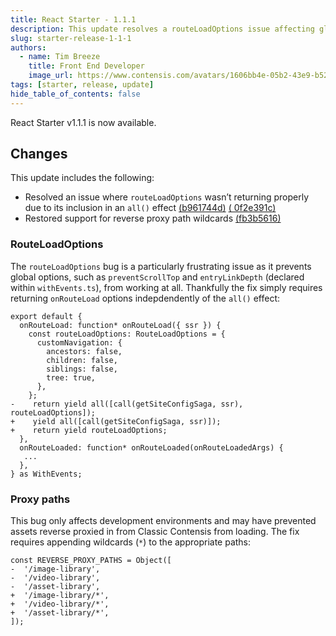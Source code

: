 ```yaml
---
title: React Starter - 1.1.1
description: This update resolves a routeLoadOptions issue affecting global options like preventScrollTop and entryLinkDepth, and restores support for reverse proxy path wildcards in development. Check out the full details and fixes.
slug: starter-release-1-1-1
authors:
  - name: Tim Breeze
    title: Front End Developer
    image_url: https://www.contensis.com/avatars/1606bb4e-05b2-43e9-b525-92b3b53038c3?h=56&w=56&fit=crop&q=90&f=webp
tags: [starter, release, update]
hide_table_of_contents: false
---
```


React Starter v1.1.1 is now available. 

## Changes

This update includes the following:

- Resolved an issue where `routeLoadOptions` wasn’t returning properly due to its inclusion in an `all()` effect [(b961744d)](https://gitlab.zengenti.com/starter-projects/react-starter/-/commit/b961744d8f3e159e5ebeab28d38a791659153a3f#890e8da1b621f9dc277815b4fcb25b3c918989d0_21_21) [(
0f2e391c)](https://gitlab.zengenti.com/starter-projects/react-starter/-/commit/0f2e391c1b70c574eec118dca8531d073a564de4)
- Restored support for reverse proxy path wildcards [(fb3b5616)](https://gitlab.zengenti.com/starter-projects/react-starter/-/commit/fb3b56164b6397b03a27775ae8fa4a4c50e87ac2)

<!-- truncate -->

### RouteLoadOptions

The `routeLoadOptions` bug is a particularly frustrating issue as it prevents global options, such as `preventScrollTop` and `entryLinkDepth` (declared within `withEvents.ts`), from working at all. Thankfully the fix simply requires returning `onRouteLoad` options indepdendently of the `all()` effect:

```diff-ts title="src/app/routes/withEvents.ts"
export default {
  onRouteLoad: function* onRouteLoad({ ssr }) {
    const routeLoadOptions: RouteLoadOptions = {
      customNavigation: {
        ancestors: false,
        children: false,
        siblings: false,
        tree: true,
      },
    };
-    return yield all([call(getSiteConfigSaga, ssr), routeLoadOptions]);
+    yield all([call(getSiteConfigSaga, ssr)]);
+    return yield routeLoadOptions;
  },
  onRouteLoaded: function* onRouteLoaded(onRouteLoadedArgs) {
   ...
  },
} as WithEvents;
```

### Proxy paths

This bug only affects development environments and may have prevented assets reverse proxied in from Classic Contensis from loading. The fix requires appending wildcards (`*`) to the appropriate paths:

```diff-ts title="webpack/define-config.js"
const REVERSE_PROXY_PATHS = Object([
-  '/image-library',
-  '/video-library',
-  '/asset-library',
+  '/image-library/*',
+  '/video-library/*',
+  '/asset-library/*',
]);
```